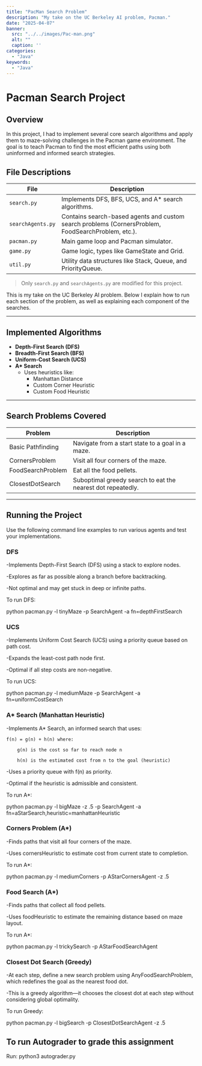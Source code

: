 ```yaml
---
title: "PacMan Search Problem"
description: "My take on the UC Berkeley AI problem, Pacman."
date: "2025-04-07"
banner:
  src: "../../images/Pac-man.png"
  alt: ""
  caption: ''
categories:
  - "Java"
keywords:
  - "Java"
---
```


# Pacman Search Project

## Overview

In this project, I had to implement several core search algorithms and apply them to maze-solving challenges in the Pacman game environment. The goal is to teach Pacman to find the most efficient paths using both uninformed and informed search strategies.


## File Descriptions

| File | Description |
|------|-------------|
| `search.py` | Implements DFS, BFS, UCS, and A* search algorithms. |
| `searchAgents.py` | Contains search-based agents and custom search problems (CornersProblem, FoodSearchProblem, etc.). |
| `pacman.py` | Main game loop and Pacman simulator. |
| `game.py` | Game logic, types like GameState and Grid. |
| `util.py` | Utility data structures like Stack, Queue, and PriorityQueue. |

> Only `search.py` and `searchAgents.py` are modified for this project.

This is my take on the UC Berkeley AI problem. Below I explain how to run each section of the problem, as well as explaining each component of the searches. 

---

## Implemented Algorithms

- **Depth-First Search (DFS)**
- **Breadth-First Search (BFS)**
- **Uniform-Cost Search (UCS)**
- **A\* Search**
  - Uses heuristics like:
    - Manhattan Distance
    - Custom Corner Heuristic
    - Custom Food Heuristic

---

## Search Problems Covered

| Problem | Description |
|---------|-------------|
| Basic Pathfinding | Navigate from a start state to a goal in a maze. |
| CornersProblem | Visit all four corners of the maze. |
| FoodSearchProblem | Eat all the food pellets. |
| ClosestDotSearch | Suboptimal greedy search to eat the nearest dot repeatedly. |

---

## Running the Project

Use the following command line examples to run various agents and test your implementations.

### DFS
-Implements Depth-First Search (DFS) using a stack to explore nodes.

-Explores as far as possible along a branch before backtracking.

-Not optimal and may get stuck in deep or infinite paths.

To run DFS:

python pacman.py -l tinyMaze -p SearchAgent -a fn=depthFirstSearch

### UCS
-Implements Uniform Cost Search (UCS) using a priority queue based on path cost.

-Expands the least-cost path node first.

-Optimal if all step costs are non-negative.

To run UCS:

python pacman.py -l mediumMaze -p SearchAgent -a fn=uniformCostSearch

### A* Search (Manhattan Heuristic)
-Implements A* Search, an informed search that uses:

    f(n) = g(n) + h(n) where:

        g(n) is the cost so far to reach node n

        h(n) is the estimated cost from n to the goal (heuristic)

-Uses a priority queue with f(n) as priority.

-Optimal if the heuristic is admissible and consistent.

To run A*:

python pacman.py -l bigMaze -z .5 -p SearchAgent -a fn=aStarSearch,heuristic=manhattanHeuristic

### Corners Problem (A*)
-Finds paths that visit all four corners of the maze.

-Uses cornersHeuristic to estimate cost from current state to completion.

To run A*:

python pacman.py -l mediumCorners -p AStarCornersAgent -z .5

### Food Search (A*)
-Finds paths that collect all food pellets.

-Uses foodHeuristic to estimate the remaining distance based on maze layout.

To run A*:

python pacman.py -l trickySearch -p AStarFoodSearchAgent

### Closest Dot Search (Greedy)
-At each step, define a new search problem using AnyFoodSearchProblem, which redefines the goal as the nearest food dot.

-This is a greedy algorithm—it chooses the closest dot at each step without considering global optimality.

To run Greedy:

python pacman.py -l bigSearch -p ClosestDotSearchAgent -z .5

## To run Autograder to grade this assignment
Run:
python3 autograder.py





